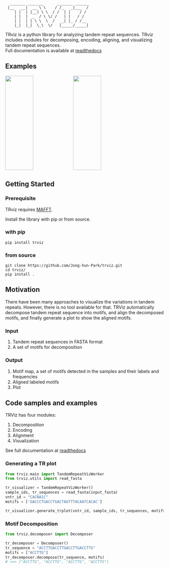 ```
  _______ _______      _______ ______
 |__   __|  __ \ \    / /_   _|___  /
    | |  | |__) \ \  / /  | |    / / 
    | |  |  _  / \ \/ /   | |   / /  
    | |  | | \ \  \  /   _| |_ / /__ 
    |_|  |_|  \_\  \/   |_____/_____|

```
TRviz is a python library for analyzing tandem repeat sequences. TRviz includes modules for 
decomposing, encoding, aligning, and visualizing tandem repeat sequences.  
Full documentation is available at [readthedocs](https://trviz.readthedocs.io/)

## Examples
<p float="left">
<img src="https://github.com/Jong-hun-Park/TandemRepeatViz/blob/main/examples/figures/example_figure1_SORL1.png" width="42%" height="300">
<img src="https://github.com/Jong-hun-Park/TandemRepeatViz/blob/main/examples/figures/example_figure2_VPS53.png" width="42%" height="300">
</p>

## Getting Started

### Prerequisite
TRviz requires [MAFFT](https://mafft.cbrc.jp/alignment/software/).

Install the library with pip or from source.
### with pip
```
pip install trviz
```

### from source
```
git clone https://github.com/Jong-hun-Park/trviz.git
cd trviz/
pip install .
```

## Motivation
There have been many approaches to visualize the variations in tandem repeats. 
However, there is no tool available for that.
TRViz automatically decompose tandem repeat sequence into motifs, and align the
decomposed motifs, and finally generate a plot to show the aligned motifs.

### Input
1. Tandem repeat sequences in FASTA format
2. A set of motifs for decomposition

### Output
1. Motif map, a set of motifs detected in the samples and their labels and frequencies
2. Aligned labeled motifs
3. Plot


## Code samples and examples
TRViz has four modules:
1. Decomposition
2. Encoding
3. Alignment
4. Visualization

See full documentation at [readthedocs]()

### Generating a TR plot
```python
from trviz.main import TandemRepeatVizWorker
from trviz.utils import read_fasta

tr_visualizer = TandemRepeatVizWorker()
sample_ids, tr_sequences = read_fasta(input_fasta)
vntr_id = "CACNA1C"
motifs = ['GACCCTGACCTGACTAGTTTACAATCACAC']

tr_visualizer.generate_trplot(vntr_id, sample_ids, tr_sequences, motifs)
``` 

### Motif Decomposition
```python
from trviz.decomposer import Decomposer

tr_decomposer = Decomposer()
tr_sequence = "ACCTTGACCTTGACCTTGACCTTG"
motifs = ["ACCTTG"]
tr_decomposer.decompose(tr_sequence, motifs)
# >>> ["ACCTTG", "ACCTTG", "ACCTTG", "ACCTTG"]
``` 
